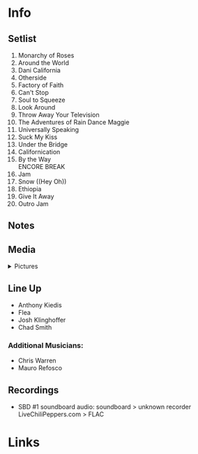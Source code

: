 # Info

## Setlist

1. Monarchy of Roses
2. Around the World
3. Dani California
4. Otherside
5. Factory of Faith
6. Can't Stop
7. Soul to Squeeze
8. Look Around
9. Throw Away Your Television
10. The Adventures of Rain Dance Maggie
11. Universally Speaking
12. Suck My Kiss
13. Under the Bridge
14. Californication
15. By the Way
<br> ENCORE BREAK
16. Jam
17. Snow ((Hey Oh))
18. Ethiopia
19. Give It Away
20. Outro Jam

## Notes

## Media 

<details>
  <summary>Pictures</summary>
  <!--<img alt="Setlist" title="Setlist" src="_.jpg" height="200" />
  <img alt="Flyer" title="Flyer" src="_.jpg" height="200" />-->
</details>

## Line Up

* Anthony Kiedis
* Flea
* Josh Klinghoffer
* Chad Smith

### Additional Musicians:

* Chris Warren  
* Mauro Refosco

## Recordings

* SBD #1 soundboard audio: soundboard > unknown recorder LiveChiliPeppers.com > FLAC

# Links
